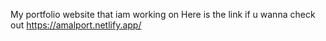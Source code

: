 My portfolio website that iam working on
Here is the link if u wanna check out https://amalport.netlify.app/
